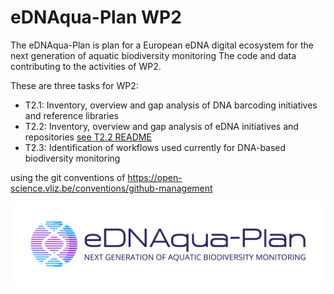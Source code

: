 # eDNAqua-Plan WP2
The eDNAqua-Plan is plan for a European eDNA digital ecosystem for the next generation of aquatic biodiversity monitoring
The code and data contributing to the activities of WP2.

These are three tasks for WP2:
- T2.1: Inventory, overview and gap analysis of DNA barcoding initiatives and reference libraries
- T2.2: Inventory, overview and gap analysis of eDNA initiatives and repositories
    [see T2.2 README](docs/T2.2_README.md)
- T2.3: Identification of workflows used currently for DNA-based biodiversity monitoring

using the git conventions of  https://open-science.vliz.be/conventions/github-management

![image](images/eDNAqua-Plan_Logo_1.0.png)